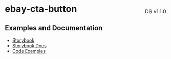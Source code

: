 <h1 style='display: flex; justify-content: space-between; align-items: center;'>
    <span>
        ebay-cta-button
    </span>
    <span style='font-weight: normal; font-size: medium; margin-bottom: -15px;'>
        DS v1.1.0
    </span>
</h1>

## Examples and Documentation

-   [Storybook](https://ebay.github.io/ebayui-core/?path=/story/buttons-ebay-cta-button)
-   [Storybook Docs](https://ebay.github.io/ebayui-core/?path=/docs/buttons-ebay-cta-button)
-   [Code Examples](https://github.com/eBay/ebayui-core/tree/master/src/components/ebay-cta-button/examples)
